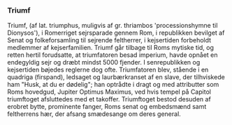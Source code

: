 ### Triumf


Triumf, (af lat. triumphus, muligvis af gr. thriambos 'processionshymne til Dionysos'), i Romerriget sejrsparade gennem Rom, i republikken bevilget af Senat og folkeforsamling til sejrende feltherrer, i kejsertiden forbeholdt medlemmer af kejserfamilien. Triumf går tilbage til Roms mytiske tid, og retten hertil forudsatte, at triumfatoren besad imperium, havde opnået en endegyldig sejr og dræbt mindst 5000 fjender. I senrepublikken og kejsertiden bøjedes reglerne dog ofte. Triumfatoren blev, stående i en quadriga (firspand), ledsaget og laurbærkranset af en slave, der tilhviskede ham "Husk, at du er dødelig"; han optrådte i dragt og med attributter som Roms hovedgud, Jupiter Optimus Maximus, ved hvis tempel på Capitol triumftoget afsluttedes med et takoffer. Triumftoget bestod desuden af erobret bytte, prominente fanger, Roms senat og embedsmænd samt feltherrens hær, der afsang smædesange om deres general.